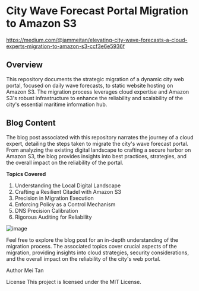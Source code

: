 # ****City Wave Forecast Portal Migration to Amazon S3****

https://medium.com/@iammeitan/elevating-city-wave-forecasts-a-cloud-experts-migration-to-amazon-s3-ccf3e6e5936f

## **Overview**

This repository documents the strategic migration of a dynamic city web portal, focused on daily wave forecasts, to static website hosting on Amazon S3. The migration process leverages cloud expertise and Amazon S3's robust infrastructure to enhance the reliability and scalability of the city's essential maritime information hub.

## **Blog Content**

The blog post associated with this repository narrates the journey of a cloud expert, detailing the steps taken to migrate the city's wave forecast portal. From analyzing the existing digital landscape to crafting a secure harbor on Amazon S3, the blog provides insights into best practices, strategies, and the overall impact on the reliability of the portal.

**Topics Covered**
1) Understanding the Local Digital Landscape
2) Crafting a Resilient Citadel with Amazon S3
3) Precision in Migration Execution
4) Enforcing Policy as a Control Mechanism
5) DNS Precision Calibration
6) Rigorous Auditing for Reliability

![image](https://github.com/meimeitan/waveportal/assets/58686831/2e5cda22-ee07-4075-8de1-f9afb4bddacc)

Feel free to explore the blog post for an in-depth understanding of the migration process. The associated topics cover crucial aspects of the migration, providing insights into cloud strategies, security considerations, and the overall impact on the reliability of the city's web portal.

Author
Mei Tan

License
This project is licensed under the MIT License.

